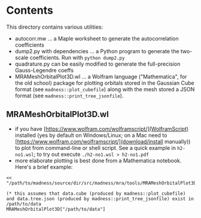 # Contents

This directory contains various utilities:

- autocorr.mw ... a Maple worksheet to generate the autocorrelation coefficients
- dump2.py with dependencies ... a Python program to generate the two-scale coefficients. Run with `python dump2.py`
- quadrature.py can be easily modified to generate the full-precision Gauss-Legendre coeffs
- MRAMeshOrbitalPlot3D.wl ... a Wolfram language ("Mathematica", for the old school) package for plotting orbitals stored in the Gaussian Cube format (see `madness::plot_cubefile`) along with the mesh stored a JSON format (see `madness::print_tree_jsonfile`).

## MRAMeshOrbitalPlot3D.wl

- if you have [https://www.wolfram.com/wolframscript/](WolframScript) installed (yes by default on Windows/Linux; on a Mac need to [https://www.wolfram.com/wolframscript/](download/install manually)) to plot from command-line or shell script. See a quick example in `h2-no1.wsl`; to try out execute `./h2-no1.wsl > h2-no1.pdf` 
- more elaborate plotting is best done from a Mathematica notebook. Here's a brief example:
```Wolfram
<< "/path/to/madness/source/dir/src/madness/mra/tools/MRAMeshOrbitalPlot3D.wl"

(* this assumes that data.cube (produced by madness::plot_cubefile) and data.tree.json (produced by madness::print_tree_jsonfile) exist in /path/to/data
MRAMeshOrbitalPlot3D["/path/to/data"]
```
